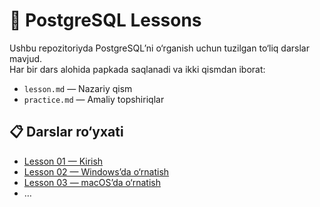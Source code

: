 # 📘 PostgreSQL Lessons

Ushbu repozitoriyda PostgreSQLʼni o‘rganish uchun tuzilgan to‘liq darslar mavjud.  
Har bir dars alohida papkada saqlanadi va ikki qismdan iborat:
- `lesson.md` — Nazariy qism
- `practice.md` — Amaliy topshiriqlar

## 📋 Darslar ro‘yxati
- [Lesson 01 — Kirish](lesson_01/lesson.md)
- [Lesson 02 — Windows’da o‘rnatish](lesson_02/lesson.md)
- [Lesson 03 — macOS’da o‘rnatish](lesson_03/lesson.md)
- …